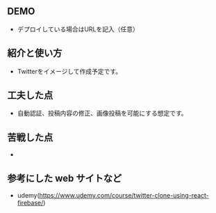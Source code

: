 ## DEMO

  - デプロイしている場合はURLを記入（任意）

## 紹介と使い方

  - Twitterをイメージして作成予定です。

## 工夫した点

  - 自動認証、投稿内容の修正、画像投稿を可能にする想定です。

## 苦戦した点

  - 

## 参考にした web サイトなど

  - udemy(https://www.udemy.com/course/twitter-clone-using-react-firebase/)

